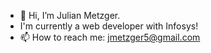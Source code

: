 - 👋 Hi, I’m Julian Metzger.
- I'm currently a web developer with Infosys!
- 📫 How to reach me: jmetzger5@gmail.com
